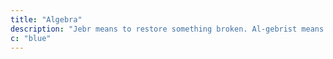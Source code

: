 ```yaml
---
title: "Algebra"
description: "Jebr means to restore something broken. Al-gebrist means a healer of fractures or dislocated limbs. Mathematically, it means to complete"
c: "blue"
---
```

